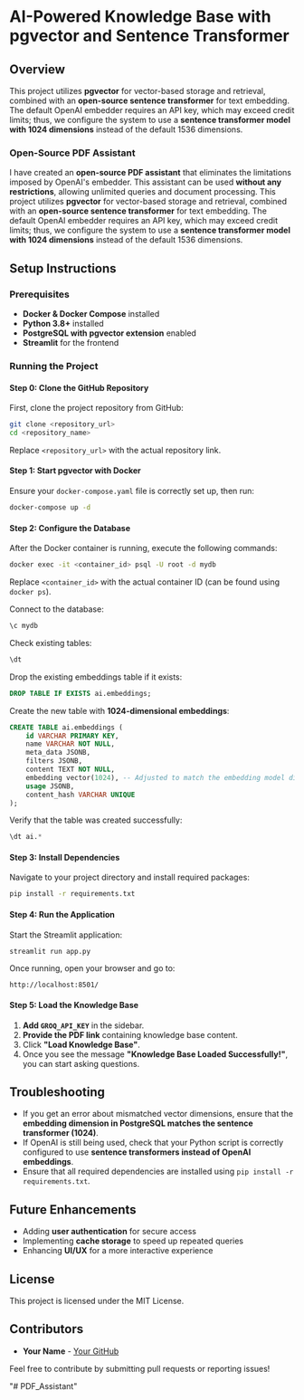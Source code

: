 # AI-Powered Knowledge Base with pgvector and Sentence Transformer

## Overview
This project utilizes **pgvector** for vector-based storage and retrieval, combined with an **open-source sentence transformer** for text embedding. The default OpenAI embedder requires an API key, which may exceed credit limits; thus, we configure the system to use a **sentence transformer model with 1024 dimensions** instead of the default 1536 dimensions.

### Open-Source PDF Assistant
I have created an **open-source PDF assistant** that eliminates the limitations imposed by OpenAI's embedder. This assistant can be used **without any restrictions**, allowing unlimited queries and document processing.
This project utilizes **pgvector** for vector-based storage and retrieval, combined with an **open-source sentence transformer** for text embedding. The default OpenAI embedder requires an API key, which may exceed credit limits; thus, we configure the system to use a **sentence transformer model with 1024 dimensions** instead of the default 1536 dimensions.

## Setup Instructions

### Prerequisites
- **Docker & Docker Compose** installed
- **Python 3.8+** installed
- **PostgreSQL with pgvector extension** enabled
- **Streamlit** for the frontend

### Running the Project

#### Step 0: Clone the GitHub Repository
First, clone the project repository from GitHub:
```bash
git clone <repository_url>
cd <repository_name>
```
Replace `<repository_url>` with the actual repository link.

#### Step 1: Start pgvector with Docker
Ensure your `docker-compose.yaml` file is correctly set up, then run:
```bash
docker-compose up -d
```

#### Step 2: Configure the Database
After the Docker container is running, execute the following commands:
```bash
docker exec -it <container_id> psql -U root -d mydb
```
Replace `<container_id>` with the actual container ID (can be found using `docker ps`).

Connect to the database:
```sql
\c mydb
```

Check existing tables:
```sql
\dt
```

Drop the existing embeddings table if it exists:
```sql
DROP TABLE IF EXISTS ai.embeddings;
```

Create the new table with **1024-dimensional embeddings**:
```sql
CREATE TABLE ai.embeddings (
    id VARCHAR PRIMARY KEY,
    name VARCHAR NOT NULL,
    meta_data JSONB,
    filters JSONB,
    content TEXT NOT NULL,
    embedding vector(1024), -- Adjusted to match the embedding model dimensions
    usage JSONB,
    content_hash VARCHAR UNIQUE
);
```

Verify that the table was created successfully:
```sql
\dt ai.*
```

#### Step 3: Install Dependencies
Navigate to your project directory and install required packages:
```bash
pip install -r requirements.txt
```

#### Step 4: Run the Application
Start the Streamlit application:
```bash
streamlit run app.py
```

Once running, open your browser and go to:
```
http://localhost:8501/
```

#### Step 5: Load the Knowledge Base
1. **Add `GROQ_API_KEY`** in the sidebar.
2. **Provide the PDF link** containing knowledge base content.
3. Click **"Load Knowledge Base"**.
4. Once you see the message **"Knowledge Base Loaded Successfully!"**, you can start asking questions.

## Troubleshooting
- If you get an error about mismatched vector dimensions, ensure that the **embedding dimension in PostgreSQL matches the sentence transformer (1024)**.
- If OpenAI is still being used, check that your Python script is correctly configured to use **sentence transformers instead of OpenAI embeddings**.
- Ensure that all required dependencies are installed using `pip install -r requirements.txt`.

## Future Enhancements
- Adding **user authentication** for secure access
- Implementing **cache storage** to speed up repeated queries
- Enhancing **UI/UX** for a more interactive experience

## License
This project is licensed under the MIT License.

## Contributors
- **Your Name** - [Your GitHub](https://github.com/yourgithub)

Feel free to contribute by submitting pull requests or reporting issues!

"# PDF_Assistant" 
